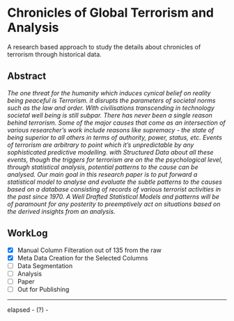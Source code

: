 # Chronicles of Global Terrorism and Analysis
A research based approach to study the details about chronicles of terrorism through historical data.

## Abstract 


_The one threat for the humanity which induces cynical belief on reality being peaceful is Terrorism. it disrupts the parameters of societal norms such as the law and order. With civilisations transcending in technology societal well being is still subpar. There has never been a single reason behind terrorism. Some of the major causes that come as an intersection of various researcher’s work include reasons like supremacy - the state of being superior to all others in terms of authority, power, status, etc. Events of terrorism are arbitrary to point which it’s unpredictable by any sophisticated predictive modelling. with Structured Data about all these events, though the triggers for terrorism are on the the psychological level, through statistical analysis, potential patterns to the cause can be analysed. Our main goal in this research paper is to put forward a statistical model to analyse and evaluate the subtle patterns to the causes based on a database consisting of records of various terrorist activities in the past since 1970. A Well Drafted Statistical Models and patterns will be of paramount for any posterity to preemptively act on situations based on the derived insights from an analysis._



## WorkLog


- [x]  Manual Column Filteration out of 135 from the raw 
- [x]  Meta Data Creation for the Selected Columns
- [ ]  Data Segmentation 
- [ ]  Analysis 
- [ ]  Paper 
- [ ]  Out for Publishing

***
elapsed - (?) -
